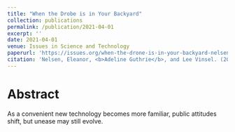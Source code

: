 ```yaml
---
title: "When the Drobe is in Your Backyard"
collection: publications
permalink: /publication/2021-04-01
excerpt: ''
date: 2021-04-01
venue: Issues in Science and Technology
paperurl: 'https://issues.org/when-the-drone-is-in-your-backyard-nelsen-guthrie-vinsel/'
citation: 'Nelsen, Eleanor, <b>Adeline Guthrie</b>, and Lee Vinsel. (2021). &quot;When the Drobe is in Your Backyard.&quot; <i>Issues in Science and Technology</i> 37, no.3 (Spring 2021), 29-31.'
---
```


Abstract
======
As a convenient new technology becomes more familiar, public attitudes shift, but unease may still evolve. 



